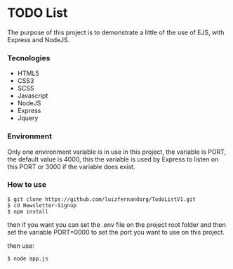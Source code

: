 # TODO List

The purpose of this project is to demonstrate a little of the use of EJS, with Express and NodeJS.

### Tecnologies
- HTML5
- CSS3
- SCSS
- Javascript
- NodeJS
- Express
- Jquery

### Environment

Only one environment variable is in use in this project,
the variable is PORT, the default value is 4000, this
the variable is used by Express to listen on this PORT or 3000
if the variable does exist.

### How to use
````
$ git clone https://github.com/luizfernandorg/TodoListV1.git
$ cd Newsletter-Signup
$ npm install
````

then if you want you can set the .env file on the project root folder and then set the variable PORT=0000 to set the port you want to use on this project.

then use:
````
$ node app.js
````